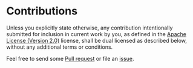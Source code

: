 # Contributions

Unless you explicitly state otherwise, any contribution intentionally submitted for inclusion in current work by you, as defined in the [Apache License (Version 2.0)](https://github.com/joseluisq/static-web-server/blob/master/LICENSE-APACHE) license, shall be dual licensed as described below, without any additional terms or conditions.

Feel free to send some [Pull request](https://github.com/joseluisq/static-web-server/pulls) or file an [issue](https://github.com/joseluisq/static-web-server/issues).
